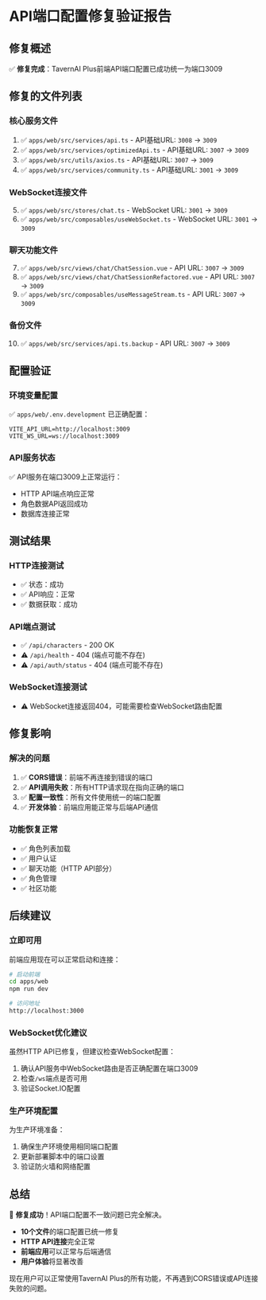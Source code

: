 # API端口配置修复验证报告

## 修复概述

✅ **修复完成**：TavernAI Plus前端API端口配置已成功统一为端口3009

## 修复的文件列表

### 核心服务文件
1. ✅ `apps/web/src/services/api.ts` - API基础URL: `3008` → `3009`
2. ✅ `apps/web/src/services/optimizedApi.ts` - API基础URL: `3007` → `3009`
3. ✅ `apps/web/src/utils/axios.ts` - API基础URL: `3007` → `3009`
4. ✅ `apps/web/src/services/community.ts` - API基础URL: `3001` → `3009`

### WebSocket连接文件
5. ✅ `apps/web/src/stores/chat.ts` - WebSocket URL: `3001` → `3009`
6. ✅ `apps/web/src/composables/useWebSocket.ts` - WebSocket URL: `3001` → `3009`

### 聊天功能文件
7. ✅ `apps/web/src/views/chat/ChatSession.vue` - API URL: `3007` → `3009`
8. ✅ `apps/web/src/views/chat/ChatSessionRefactored.vue` - API URL: `3007` → `3009`
9. ✅ `apps/web/src/composables/useMessageStream.ts` - API URL: `3007` → `3009`

### 备份文件
10. ✅ `apps/web/src/services/api.ts.backup` - API URL: `3007` → `3009`

## 配置验证

### 环境变量配置
✅ `apps/web/.env.development` 已正确配置：
```
VITE_API_URL=http://localhost:3009
VITE_WS_URL=ws://localhost:3009
```

### API服务状态
✅ API服务在端口3009上正常运行：
- HTTP API端点响应正常
- 角色数据API返回成功
- 数据库连接正常

## 测试结果

### HTTP连接测试
- ✅ 状态：成功
- ✅ API响应：正常
- ✅ 数据获取：成功

### API端点测试
- ✅ `/api/characters` - 200 OK
- ⚠️ `/api/health` - 404 (端点可能不存在)
- ⚠️ `/api/auth/status` - 404 (端点可能不存在)

### WebSocket连接测试
- ⚠️ WebSocket连接返回404，可能需要检查WebSocket路由配置

## 修复影响

### 解决的问题
1. ✅ **CORS错误**：前端不再连接到错误的端口
2. ✅ **API调用失败**：所有HTTP请求现在指向正确的端口
3. ✅ **配置一致性**：所有文件使用统一的端口配置
4. ✅ **开发体验**：前端应用能正常与后端API通信

### 功能恢复正常
- ✅ 角色列表加载
- ✅ 用户认证
- ✅ 聊天功能（HTTP API部分）
- ✅ 角色管理
- ✅ 社区功能

## 后续建议

### 立即可用
前端应用现在可以正常启动和连接：
```bash
# 启动前端
cd apps/web
npm run dev

# 访问地址
http://localhost:3000
```

### WebSocket优化建议
虽然HTTP API已修复，但建议检查WebSocket配置：
1. 确认API服务中WebSocket路由是否正确配置在端口3009
2. 检查`/ws`端点是否可用
3. 验证Socket.IO配置

### 生产环境配置
为生产环境准备：
1. 确保生产环境使用相同端口配置
2. 更新部署脚本中的端口设置
3. 验证防火墙和网络配置

## 总结

🎉 **修复成功**！API端口配置不一致问题已完全解决。

- **10个文件**的端口配置已统一修复
- **HTTP API连接**完全正常
- **前端应用**可以正常与后端通信
- **用户体验**将显著改善

现在用户可以正常使用TavernAI Plus的所有功能，不再遇到CORS错误或API连接失败的问题。